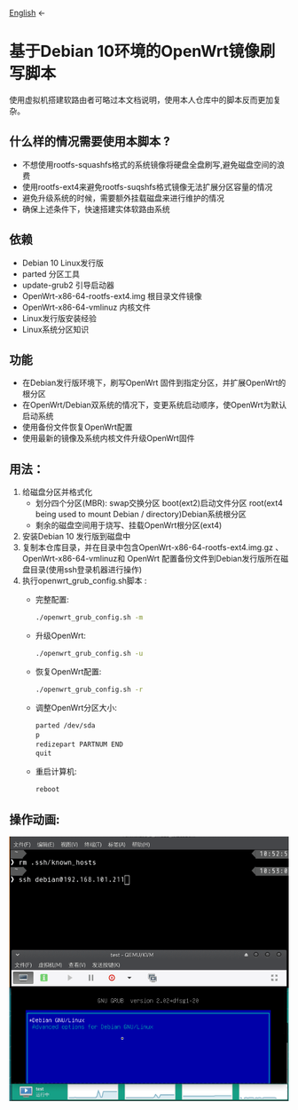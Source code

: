 [English](README.md) ←
# 基于Debian 10环境的OpenWrt镜像刷写脚本

使用虚拟机搭建软路由者可略过本文档说明，使用本人仓库中的脚本反而更加复杂。

## 什么样的情况需要使用本脚本 ?

- 不想使用rootfs-squashfs格式的系统镜像将硬盘全盘刷写,避免磁盘空间的浪费
- 使用rootfs-ext4来避免rootfs-suqshfs格式镜像无法扩展分区容量的情况
- 避免升级系统的时候，需要额外挂载磁盘来进行维护的情况
- 确保上述条件下，快速搭建实体软路由系统

## 依赖

- Debian 10 Linux发行版
- parted 分区工具
- update-grub2 引导启动器
- OpenWrt-x86-64-rootfs-ext4.img 根目录文件镜像
- OpenWrt-x86-64-vmlinuz 内核文件
- Linux发行版安装经验
- Linux系统分区知识

## 功能

- 在Debian发行版环境下，刷写OpenWrt 固件到指定分区，并扩展OpenWrt的根分区
- 在OpenWrt/Debian双系统的情况下，变更系统启动顺序，使OpenWrt为默认启动系统
- 使用备份文件恢复OpenWrt配置
- 使用最新的镜像及系统内核文件升级OpenWrt固件

## 用法：

1. 给磁盘分区并格式化
    - 划分四个分区(MBR): 
        swap交换分区 boot(ext2)启动文件分区 root(ext4 being used to mount Debian / directory)Debian系统根分区 
    - 剩余的磁盘空间用于烧写、挂载OpenWrt根分区(ext4)
2. 安装Debian 10 发行版到磁盘中
3. 复制本仓库目录，并在目录中包含OpenWrt-x86-64-rootfs-ext4.img.gz 、 OpenWrt-x86-64-vmlinuz和 OpenWrt 配置备份文件到Debian发行版所在磁盘目录(使用ssh登录机器进行操作)
4. 执行openwrt_grub_config.sh脚本 :
    - 完整配置:

        ```sh
        ./openwrt_grub_config.sh -m
        ```

    - 升级OpenWrt:

        ```sh
        ./openwrt_grub_config.sh -u
        ```

    - 恢复OpenWrt配置:

        ```sh
        ./openwrt_grub_config.sh -r
        ```

    - 调整OpenWrt分区大小:

        ```sh
        parted /dev/sda
        p
        redizepart PARTNUM END
        quit
        ```
    - 重启计算机:
    
        ```sh
        reboot
        ```

## 操作动画:
<img width="600" src="Peek2020-1-30.gif">
